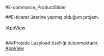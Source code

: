 #E-commarce_ProductSlider

##E-ticaret üzerine yapmış olduğum projem.
<br/><br/>
[!AppView](https://github.com/mmyildirim/E-commarce_ProductSlider/blob/master/img/view1.png)
<br/><br/>

###Projede Lazyload özelliği bulunmaktadır.<br/>
[AppView](https://github.com/mmyildirim/E-commarce_ProductSlider/blob/master/img/view2.png)
